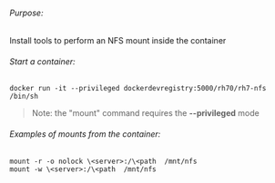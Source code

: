 ###### Purpose:
Install tools to perform an NFS mount inside the container

###### Start a container:
`docker run -it --privileged dockerdevregistry:5000/rh70/rh7-nfs /bin/sh`  
> Note: the "mount" command requires the **--privileged** mode

###### Examples of mounts from the container:
`mount -r -o nolock \<server>:/\<path  /mnt/nfs`  
`mount -w \<server>:/\<path  /mnt/nfs`
